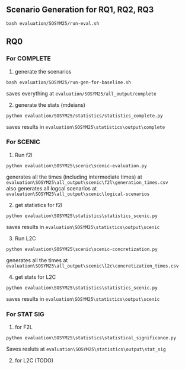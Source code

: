 ## Scenario Generation for RQ1, RQ2, RQ3
```
bash evaluation/SOSYM25/run-eval.sh
```

## RQ0

### For COMPLETE

1. generate the scenarios
```
bash evaluation/SOSYM25/run-gen-for-baseline.sh
```
saves everything at `evaluation/SOSYM25/all_output/complete`

2. generate the stats (mdeians)
```
python evaluation/SOSYM25/statistics/statistics_complete.py
```
saves results in `evaluation\SOSYM25\statistics\output\complete`



### For SCENIC

1. Run f2l
```
python evaluation\SOSYM25\scenic\scenic-evaluation.py
```
generates all the times (including intermediate times) at `evaluation\SOSYM25\all_output\scenic\f2l\generation_times.csv`
<br>
also generates all logcal scenarios at `evaluation\SOSYM25\all_output\scenic\logical-scenarios`

2. get statistics for f2l
```
python evaluation\SOSYM25\statistics\statistics_scenic.py
```
saves results in `evaluation\SOSYM25\statistics\output\scenic`

3. Run L2C
```
python evaluation\SOSYM25\scenic\scenic-concretization.py
```
generates all the times at `evaluation\SOSYM25\all_output\scenic\l2c\concretization_times.csv`

4. get stats for L2C
```
python evaluation\SOSYM25\statistics\statistics_scenic.py
```
saves results in `evaluation\SOSYM25\statistics\output\scenic`


### For STAT SIG

1. for F2L
```
python evaluation\SOSYM25\statistics\statistical_significance.py
```
Saves resluts at `evaluation\SOSYM25\statistics\output\stat_sig`

2. for L2C (TODO)